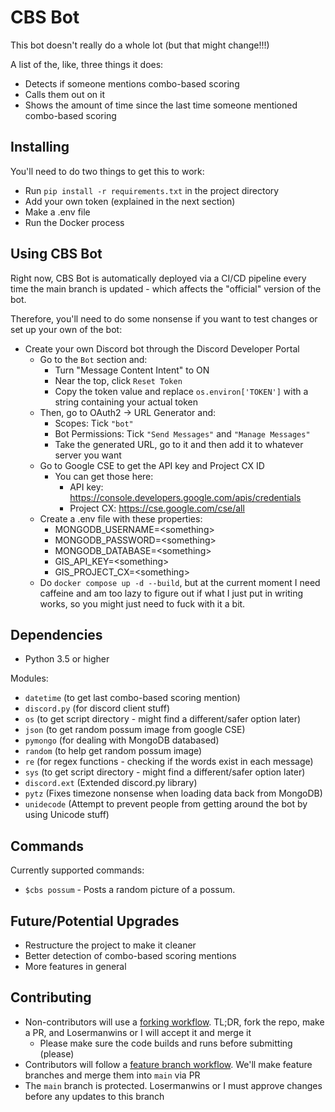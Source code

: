 # CBS Bot

This bot doesn't really do a whole lot (but that might change!!!)

A list of the, like, three things it does:
* Detects if someone mentions combo-based scoring
* Calls them out on it
* Shows the amount of time since the last time someone mentioned combo-based scoring

## Installing

You'll need to do two things to get this to work:
* Run `pip install -r requirements.txt` in the project directory
* Add your own token (explained in the next section)
* Make a .env file
* Run the Docker process

## Using CBS Bot

Right now, CBS Bot is automatically deployed via a CI/CD pipeline every time the main branch is updated - which affects the "official" version of the bot. 

Therefore, you'll need to do some nonsense if you want to test changes or set up your own of the bot:

* Create your own Discord bot through the Discord Developer Portal
   * Go to the `Bot` section and:
       * Turn "Message Content Intent" to ON
       * Near the top, click `Reset Token`
       * Copy the token value and replace `os.environ['TOKEN']` with a string containing your actual token
   * Then, go to OAuth2 -> URL Generator and:
       * Scopes: Tick `"bot"`
       * Bot Permissions: Tick `"Send Messages"` and `"Manage Messages"`
       * Take the generated URL, go to it and then add it to whatever server you want
   * Go to Google CSE to get the API key and Project CX ID
       * You can get those here:
           * API key: https://console.developers.google.com/apis/credentials
           * Project CX: https://cse.google.com/cse/all 
   * Create a .env file with these properties:
       * MONGODB_USERNAME=\<something\>
       * MONGODB_PASSWORD=\<something\>
       * MONGODB_DATABASE=\<something\>
       * GIS_API_KEY=\<something\>
       * GIS_PROJECT_CX=\<something\>
   * Do `docker compose up -d --build`, but at the current moment I need caffeine and am too lazy to figure out if what I just put in writing works, so you might just need to fuck with it a bit.

## Dependencies

* Python 3.5 or higher

Modules:
* `datetime` (to get last combo-based scoring mention)
* `discord.py` (for discord client stuff)
* `os` (to get script directory - might find a different/safer option later)
* `json` (to get random possum image from google CSE)
* `pymongo` (for dealing with MongoDB databased)
* `random` (to help get random possum image)
* `re` (for regex functions - checking if the words exist in each message)
* `sys` (to get script directory - might find a different/safer option later)
* `discord.ext` (Extended discord.py library)
* `pytz` (Fixes timezone nonsense when loading data back from MongoDB)
* `unidecode` (Attempt to prevent people from getting around the bot by using Unicode stuff)

## Commands

Currently supported commands:
* `$cbs possum` - Posts a random picture of a possum.

## Future/Potential Upgrades

* Restructure the project to make it cleaner
* Better detection of combo-based scoring mentions
* More features in general

## Contributing

* Non-contributors will use a [forking workflow](https://www.atlassian.com/git/tutorials/comparing-workflows/forking-workflow). TL;DR, fork the repo, make a PR, and Losermanwins or I will accept it and merge it
    * Please make sure the code builds and runs before submitting (please)
* Contributors will follow a [feature branch workflow](https://www.atlassian.com/git/tutorials/comparing-workflows/feature-branch-workflow). We'll make feature branches and merge them into `main` via PR
* The `main` branch is protected. Losermanwins or I must approve changes before any updates to this branch
